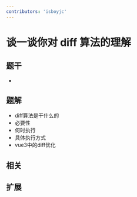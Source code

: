 ```yaml
---
contributors: 'isboyjc'
---
```


# 谈一谈你对 diff 算法的理解


## 题干

- 



## 题解

<!-- ::: details 点我查看题解 -->

- diff算法是干什么的
- 必要性
- 何时执行
- 具体执行方式
- vue3中的diff优化

<!-- ::: -->



## 相关



## 扩展
